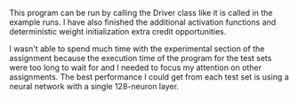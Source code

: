 This program can be run by calling the Driver class like it is called in the example runs.
I have also finished the additional activation functions and deterministic weight initialization
extra credit opportunities. 

I wasn't able to spend much time with the experimental section of the assignment because the execution time of the program
for the test sets were too long to wait for and I needed to focus my attention on other assignments. The best
performance I could get from each test set is using a neural network with a single 128-neuron layer. 